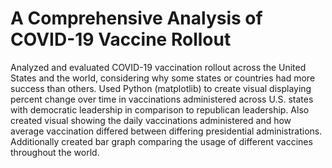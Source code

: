 # A Comprehensive Analysis of COVID-19 Vaccine Rollout

Analyzed and evaluated COVID-19 vaccination rollout across the United States and the world, considering why some states or countries had more success than others. Used Python (matplotlib) to create visual displaying percent change over time in vaccinations administered across U.S. states with democratic leadership in comparison to republican leadership. Also created visual showing the daily vaccinations administered and how average vaccination differed between differing presidential administrations. Additionally created bar graph comparing the usage of different vaccines throughout the world.
